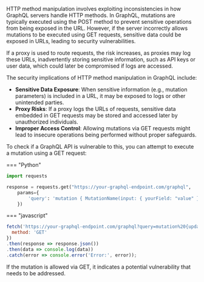HTTP method manipulation involves exploiting inconsistencies in how GraphQL servers handle HTTP methods. In GraphQL, mutations are typically executed using the POST method to prevent sensitive operations from being exposed in the URL. However, if the server incorrectly allows mutations to be executed using GET requests, sensitive data could be exposed in URLs, leading to security vulnerabilities.

If a proxy is used to route requests, the risk increases, as proxies may log these URLs, inadvertently storing sensitive information, such as API keys or user data, which could later be compromised if logs are accessed.

The security implications of HTTP method manipulation in GraphQL include:

- **Sensitive Data Exposure**: When sensitive information (e.g., mutation parameters) is included in a URL, it may be exposed to logs or other unintended parties.
- **Proxy Risks**: If a proxy logs the URLs of requests, sensitive data embedded in GET requests may be stored and accessed later by unauthorized individuals.
- **Improper Access Control**: Allowing mutations via GET requests might lead to insecure operations being performed without proper safeguards.

To check if a GraphQL API is vulnerable to this, you can attempt to execute a mutation using a GET request:

=== "Python"
  ```python
  import requests

  response = requests.get("https://your-graphql-endpoint.com/graphql", 
      params={
          'query': 'mutation { MutationName(input: { yourField: "value" }) { resultField } }'
      })
  ```
=== "javascript"
  ```javascript
  fetch('https://your-graphql-endpoint.com/graphql?query=mutation%20{updateUser(id:%201,name:%20%22Malicious%22)}', {
    method: 'GET'
  })
  .then(response => response.json())
  .then(data => console.log(data))
  .catch(error => console.error('Error:', error));
 ```

If the mutation is allowed via GET, it indicates a potential vulnerability that needs to be addressed.